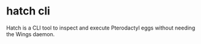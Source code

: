 # hatch cli

Hatch is a CLI tool to inspect and execute Pterodactyl eggs without needing the Wings daemon.


